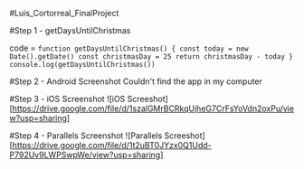 #Luis_Cortorreal_FinalProject

#Step 1 - getDaysUntilChristmas

code = ```function getDaysUntilChristmas() {
  const today = new Date().getDate()
  const christmasDay = 25
  return christmasDay - today
}
console.log(getDaysUntilChristmas())```

#Step 2 - Android Screenshot
Couldn't find the app in my computer

#Step 3 - iOS Screenshot
![iOS Screeshot][https://drive.google.com/file/d/1szalGMrBCRkqUjheG7CrFsYoVdn2oxPu/view?usp=sharing]

#Step 4 - Parallels Screenshot
![Parallels Screeshot][https://drive.google.com/file/d/1t2uBT0JYzx0Q1Udd-P792Uv9LWPSwpWe/view?usp=sharing]


